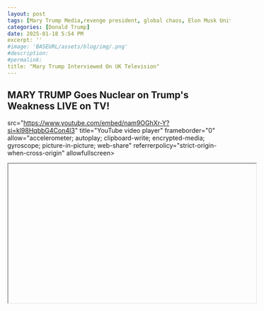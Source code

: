 ```yaml
---
layout: post
tags: [Mary Trump Media,revenge president, global chaos, Elon Musk United Kingdom [UK), politics]
categories: [Donald Trump]
date: 2025-01-18 5:54 PM
excerpt: ''
#image: 'BASEURL/assets/blog/img/.png'
#description:
#permalink:
title: "Mary Trump Interviewed On UK Television"
---
```



## MARY TRUMP Goes Nuclear on Trump's Weakness LIVE on TV!
 src="https://www.youtube.com/embed/nam9OGhXr-Y?si=kl98HqbbG4Con4I3" title="YouTube video player" frameborder="0" allow="accelerometer; autoplay; clipboard-write; encrypted-media; gyroscope; picture-in-picture; web-share" referrerpolicy="strict-origin-when-cross-origin" allowfullscreen></iframe>
<iframe width="560" height="315"
 
Jan 17, 2025  #donaldtrump #marytrump #currentevents
Mary Trump talks Trump’s vengeance presidency and global chaos fueled by Elon Musk.
